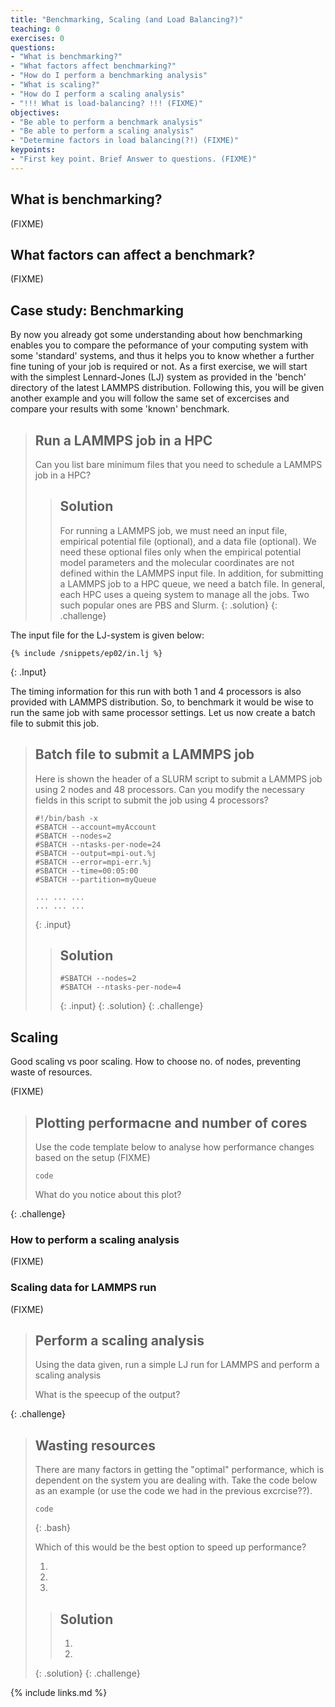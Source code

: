 ```yaml
---
title: "Benchmarking, Scaling (and Load Balancing?)"
teaching: 0
exercises: 0
questions:
- "What is benchmarking?"
- "What factors affect benchmarking?"
- "How do I perform a benchmarking analysis"
- "What is scaling?"
- "How do I perform a scaling analysis"
- "!!! What is load-balancing? !!! (FIXME)"
objectives:
- "Be able to perform a benchmark analysis"
- "Be able to perform a scaling analysis"
- "Determine factors in load balancing(?!) (FIXME)"
keypoints:
- "First key point. Brief Answer to questions. (FIXME)"
---
```


## What is benchmarking?

(FIXME)

## What factors can affect a benchmark?

(FIXME)

## Case study: Benchmarking

By now you already got some understanding about how benchmarking enables you to compare the peformance of your computing system with some 'standard' systems, and thus it helps you to know whether a further fine tuning of your job is required or not. 
As a first exercise, we will start with the simplest Lennard-Jones (LJ) system as provided in the 'bench' directory of the latest LAMMPS distribution. Following this, you will be given another example and you will follow the same set of excercises and compare your results with some 'known' benchmark.

> ## Run a LAMMPS job in a HPC
> Can you list bare minimum files that you need to schedule a LAMMPS job in a HPC?
> > ## Solution
> > For running a LAMMPS job, we must need an input file, empirical potential file (optional), and a data file (optional). We need these optional files only when the empirical potential model parameters and the molecular coordinates are not defined within the LAMMPS input file. In addition, for submitting a LAMMPS job to a HPC queue, we need a batch file. In general, each HPC uses a queing system to manage all the jobs. Two such popular ones are PBS and Slurm. 
> {: .solution}
{: .challenge}

The input file for the LJ-system is given below: 
```
{% include /snippets/ep02/in.lj %}
```
{: .Input}


The timing information for this run with both 1 and 4 processors is also provided with LAMMPS distribution. So, to benchmark it would be wise to run the same job with same processor settings. Let us now create a batch file to submit this job. 


> ## Batch file to submit a LAMMPS job
>
> Here is shown the header of a SLURM script to submit a LAMMPS job using 2 nodes and 48 processors. Can you modify the necessary fields in this script to submit the job using 4 processors?
>
> ~~~
> #!/bin/bash -x
> #SBATCH --account=myAccount
> #SBATCH --nodes=2
> #SBATCH --ntasks-per-node=24
> #SBATCH --output=mpi-out.%j
> #SBATCH --error=mpi-err.%j
> #SBATCH --time=00:05:00
> #SBATCH --partition=myQueue
>
> ... ... ...
> ... ... ...
> ~~~
> {: .input}
> 
> > ## Solution
> > ~~~
> > #SBATCH --nodes=2
> > #SBATCH --ntasks-per-node=4
> > ~~~
> > {: .input}
> {: .solution}
{: .challenge}




## Scaling

Good scaling vs poor scaling. How to choose no. of nodes, preventing waste of resources.

(FIXME)

> ## Plotting performacne and number of cores
> 
> Use the code template below to analyse how performance changes based on the setup (FIXME)
> 
> ```
> code
> ```
> What do you notice about this plot?
>
{: .challenge}

### How to perform a scaling analysis

(FIXME)

### Scaling data for LAMMPS run

(FIXME)

> ## Perform a scaling analysis
>
> Using the data given, run a simple LJ run for LAMMPS and perform a scaling analysis
>
> What is the speecup of the output?
>
{: .challenge}

> ## Wasting resources
> 
> There are many factors in getting the "optimal" performance, which is dependent on the system you are dealing with. Take the code below as an example (or use the code we had in the previous excrcise??).
>
> ```
> code
> ```
> {: .bash}
>
> Which of this would be the best option to speed up performance?
> 
> 1. 
> 2. 
> 3. 
> > ## Solution
> > 
> > 1. 
> > 2. 
> {: .solution}
{: .challenge}

{% include links.md %}
